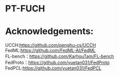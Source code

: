 # PT-FUCH
# Acknowledgements:<br />
UCCH:https://github.com/penghu-cs/UCCH <br />
FedML:https://github.com/FedML-AI/FedML <br />
FL-bench：https://github.com/KarhouTam/FL-bench<br />
FedProto：https://github.com/yuetan031/FedProto<br />
FedPCL:https://github.com/yuetan031/FedPCL<br />
